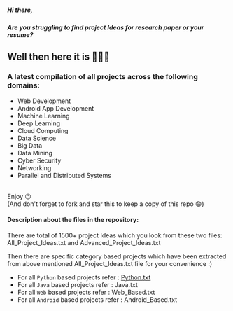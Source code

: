 ##### Hi there,<br>
##### Are you struggling to find project Ideas for research paper or your resume? <br>

## Well then here it is 🎉🎉🎉<br>
### A latest compilation of all projects across the following domains: 
- Web Development 
- Android App Development
- Machine Learning
- Deep Learning
- Cloud Computing
- Data Science
- Big Data
- Data Mining 
- Cyber Security
- Networking
- Parallel and Distributed Systems
<br>
Enjoy 😉<br>
(And don't forget to fork and star this to keep a copy of this repo 😄)

#### Description about the files in the repository:

There are total of 1500+ project Ideas which you look from these two files: All_Project_Ideas.txt and Advanced_Project_Ideas.txt

Then there are specific category based projects which have been extracted from above mentioned All_Project_Ideas.txt file for your convenience :)

- For all `Python` based projects refer  : <a href= "https://github.com/jaichaudhry323/Over_1500_Awesome_Project_Ideas/blob/main/Python_Based.md">Python.txt </a>
- For all  `Java` based projects refer   : Java.txt 
- For all `Web` based projects refer     : Web_Based.txt 
- For all `Android` based projects refer : Android_Based.txt 

